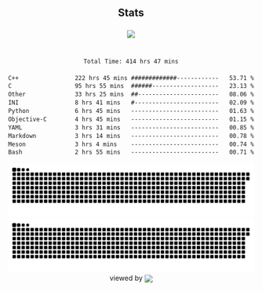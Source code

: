 


<div align="center">

## Stats
<img style="margin: 5px;" src="https://github-readme-stats.vercel.app/api?username=Sylensky&hide=stars&cache_seconds=1800&count_private=true&show_icons=true&include_all_commits=true&hide_border=false&theme=github_dark"/>
</div><br>

<div align="center">

<!--START_SECTION:waka-->

```txt
Total Time: 414 hrs 47 mins

C++                222 hrs 45 mins #############------------   53.71 %
C                  95 hrs 55 mins  ######-------------------   23.13 %
Other              33 hrs 25 mins  ##-----------------------   08.06 %
INI                8 hrs 41 mins   #------------------------   02.09 %
Python             6 hrs 45 mins   -------------------------   01.63 %
Objective-C        4 hrs 45 mins   -------------------------   01.15 %
YAML               3 hrs 31 mins   -------------------------   00.85 %
Markdown           3 hrs 14 mins   -------------------------   00.78 %
Meson              3 hrs 4 mins    -------------------------   00.74 %
Bash               2 hrs 55 mins   -------------------------   00.71 %
```

<!--END_SECTION:waka-->

</div>

<div align="center">
<img src="https://raw.githubusercontent.com/Sylensky/Sylensky/animation/github-contribution-grid-blue-snake-dark.svg#gh-dark-mode-only"/>
<img src="https://raw.githubusercontent.com/Sylensky/Sylensky/animation/github-contribution-grid-snake.svg#gh-light-mode-only"/>
</div>

<div align="center">
viewed by <img src="https://visitor-badge.laobi.icu/badge?page_id=Sylensky.Sylensky" align="center" height="20" width="" />
</div>
